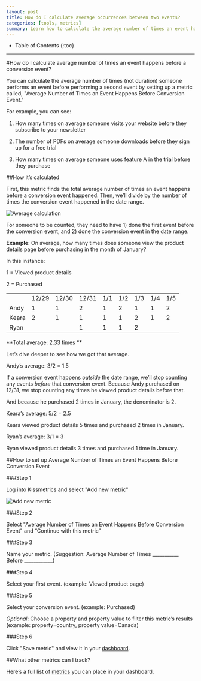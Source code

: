```yaml
---
layout: post
title: How do I calculate average occurrences between two events?
categories: [tools, metrics]
summary: Learn how to calculate the average number of times an event happens before a conversion event.
---
```

* Table of Contents
{:toc}
* * *

#How do I calculate average number of times an event happens before a conversion event?

You can calculate the average number of times (not duration) someone performs an event before performing a second event by setting up a metric called, "Average Number of Times an Event Happens Before Conversion Event." 

For example, you can see: 

1. How many times on average someone visits your website before they subscribe to your newsletter

2. The number of PDFs on average someone downloads before they sign up for a free trial

3. How many times on average someone uses feature A in the trial before they purchase

##How it’s calculated

First, this metric finds the total average number of times an event happens before a conversion event happened. Then, we’ll divide by the number of times the conversion event happened in the date range.

![Average calculation][2]

For someone to be counted, they need to have 1) done the first event before the conversion event, and 2) done the conversion event in the date range. 

**Example**: On average, how many times does someone view the product details page before purchasing in the month of January?

In this instance: 

1 = Viewed product details

2 = Purchased

<table>
  <tr>
    <td></td>
    <td>12/29</td>
    <td>12/30</td>
    <td>12/31</td>
    <td>1/1</td>
    <td>1/2</td>
    <td>1/3</td>
    <td>1/4</td>
    <td>1/5</td>
  </tr>
  <tr>
    <td>Andy</td>
    <td>1</td>
    <td>1</td>
    <td>2</td>
    <td>1</td>
    <td>2</td>
    <td>1</td>
    <td>1</td>
    <td>2</td>
  </tr>
  <tr>
    <td>Keara</td>
    <td>2</td>
    <td>1</td>
    <td>1</td>
    <td>1</td>
    <td>1</td>
    <td>2</td>
    <td>1</td>
    <td>2</td>
  </tr>
  <tr>
    <td>Ryan</td>
    <td></td>
    <td></td>
    <td>1</td>
    <td>1</td>
    <td>1</td>
    <td>2</td>
    <td></td>
    <td></td>
  </tr>
</table>


**Total average: 2.33 times **

Let’s dive deeper to see how we got that average. 

Andy’s average: 3/2 = 1.5

If a conversion event happens *outside* the date range, we’ll stop counting any events *before* that conversion event. Because Andy purchased on 12/31, we stop counting any times he viewed product details before that. 

And because he purchased 2 times in January, the denominator is 2. 

Keara’s average: 5/2 = 2.5

Keara viewed product details 5 times and purchased 2 times in January. 

Ryan’s average: 3/1 = 3

Ryan viewed product details 3 times and purchased 1 time in January. 

##How to set up Average Number of Times an Event Happens Before Conversion Event

###Step 1

Log into Kissmetrics and select "Add new metric"

![Add new metric][1]

###Step 2

Select "Average Number of Times an Event Happens Before Conversion Event" and “Continue with this metric” 

###Step 3

Name your metric. (Suggestion: Average Number of Times ___________ Before ____________) 

###Step 4

Select your first event. (example: Viewed product page)

###Step 5

Select your conversion event. (example: Purchased)

*Optional*: Choose a property and property value to filter this metric’s results (example: property=country, property value=Canada)

###Step 6

Click "Save metric" and view it in your [dashboard](https://app.kissmetrics.com/metrics). 

##What other metrics can I track?

Here’s a full list of [metrics](http://support.kissmetrics.com/tools/metrics/metric-calculations) you can place in your dashboard.


[1]: http://kissmetrics-support-files.s3.amazonaws.com/assets/tools/average-times/Add-new-metric.png
[2]: http://kissmetrics-support-files.s3.amazonaws.com/assets/tools/average-times/average-calc.png

